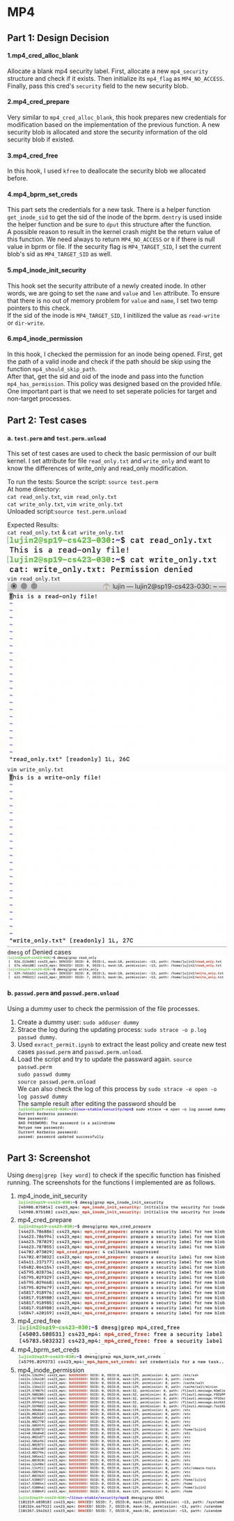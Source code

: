 # MP4

## Part 1: Design Decision

#### 1.mp4_cred_alloc_blank
Allocate a blank mp4 security label.
First, allocate a new `mp4_security` structure and check if it exists. Then initialize its `mp4_flag` as `MP4_NO_ACCESS`. Finally, pass this cred's `security` field to the new security blob.

#### 2.mp4_cred_prepare
Very similar to `mp4_cred_alloc_blank`, this hook prepares new credentials for modification based on the implementation of the previous function. A new security blob is allocated and store the security information of the old security blob if existed. 

#### 3.mp4_cred_free
In this hook, I used `kfree` to deallocate the security blob we allocated before.

#### 4.mp4_bprm_set_creds
This part sets the credentials for a new task. There is a helper function `get_inode_sid` to get the sid of the inode of the bprm. `dentry` is used inside the helper function and be sure to `dput` this structure after the function.  
A possible reason to result in the kernel crash might be the return value of this function. We need always to return `MP4_NO_ACCESS` or `0` if there is null value in bprm or file. 
If the security flag is `MP4_TARGET_SID`, I set the current blob's sid as `MP4_TARGET_SID` as well.

#### 5.mp4_inode_init_security
This hook set the security attribute of a newly created inode. In other words, we are going to set the `name` and `value` and `len` attribute. To ensure that there is no out of memory problem for `value` and `name`, I set two temp pointers to this check.  
If the sid of the inode is `MP4_TARGET_SID`, I initilized the value as `read-write` or `dir-write`.

#### 6.mp4_inode_permission

In this hook, I checked the permission for an inode being opened. First, get the path of a valid inode and check if the path should be skip using the function `mp4_should_skip_path`.  
After that, get the sid and oid of the inode and pass into the function `mp4_has_permission`. This policy was designed based on the provided hfile. One important part is that we need to set seperate policies for target and non-target processes.

## Part 2: Test cases 
#### a. `test.perm` and `test.perm.unload`
This set of test cases are used to check the basic permission of our built kernel. I set attribute for file `read_only.txt` and `write_only` and want to know the differences of write_only and read_only modification. 

To run the tests:
Source the script: `source test.perm`  
At home directory:  
`cat read_only.txt`, `vim read_only.txt`  
`cat write_only.txt`, `vim write_only.txt`  
Unloaded script:`source test.perm.unload`

Expected Results:  
`cat read_only.txt` & `cat write_only.txt`  
![picture6](screenshot/cat_read-only_write-only.png)
`vim read_only.txt`  
![picture7](screenshot/vim_read_only.png)
`vim write_only.txt`  
![picture7](screenshot/vim_write_only.png)
`dmesg` of Denied cases  
![picture8](screenshot/demsg_DENIED.png)


#### b. `passwd.perm` and `passwd.perm.unload`
Using a dummy user to check the permission of the file processes.

1) Create a dummy user: `sudo adduser dummy`
2) Strace the log during the updating process: `sudo strace -o p.log passwd dummy`.  
3) Used `exract_permit.ipynb` to extract the least policy and create new test cases `passwd.perm` and `passwd.perm.unload`.  
4) Load the script and try to update the passward again. 
`source passwd.perm`  
`sudo passwd dummy`  
`source passwd.perm.unload`  
We can also check the log of this process by `sudo strace -e open -o log passwd dummy`  
The sample result after editing the password should be
![picture10](screenshot/passwd_test.png)

## Part 3: Screenshot
Using `dmesg|grep [key word]` to check if the specific function has finished running. The screenshots for the functions I implemented are as follows.  
1) mp4_inode_init_security
![picture1](screenshot/mp4_inode_init_security.png)
2) mp4_cred_prepare
![picture2](screenshot/mp4_cred_prepare.png)
3) mp4_cred_free
![picture3](screenshot/mp4_cred_free.png)
4) mp4_bprm_set_creds
![picture4](screenshot/mp4_bprm_set_creds.png)
5) mp4_inode_permission
![picture5](screenshot/mp4_inode_permission.png)
![picture6](screenshot/mp4_inode_permission_deny.png)
